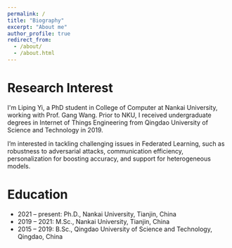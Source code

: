 ```yaml
---
permalink: /
title: "Biography"
excerpt: "About me"
author_profile: true
redirect_from: 
  - /about/
  - /about.html
---
```

 
Research Interest
======
I'm Liping Yi, a PhD student in College of Computer at Nankai University, working with Prof. Gang Wang. Prior to NKU, I received undergraduate degrees in Internet of Things Engineering from Qingdao University of Science and Technology in 2019.

I’m interested in tackling challenging issues in Federated Learning, such as robustness to adversarial attacks, communication efficiency, personalization for boosting accuracy, and support for heterogeneous models.

Education
======
+ 2021 – present: Ph.D., Nankai University, Tianjin, China
+ 2019 – 2021: M.Sc., Nankai University, Tianjin, China
+ 2015 – 2019: B.Sc., Qingdao University of Science and Technology, Qingdao, China

 
 
